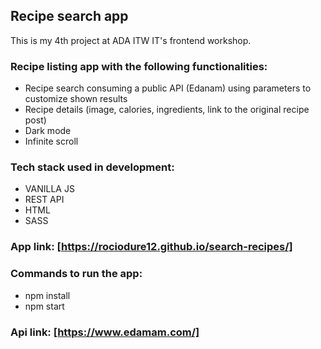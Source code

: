 ## Recipe search app

 This is my 4th project at ADA ITW IT's frontend workshop.

### Recipe listing app with the following functionalities:

- Recipe search consuming a public API (Edanam) using parameters to customize shown results
- Recipe details (image, calories, ingredients, link to the original recipe post)
- Dark mode
- Infinite scroll

### Tech stack used in development:
- VANILLA JS
- REST API
- HTML
- SASS

### App link: [https://rociodure12.github.io/search-recipes/] 

### Commands to run the app:
- npm install
- npm start

### Api link: [https://www.edamam.com/]